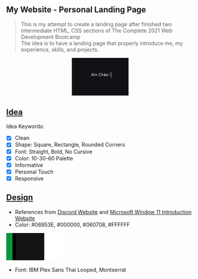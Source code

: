 ## My Website - Personal Landing Page
> This is my attempt to create a landing page after finished two intermediate HTML, CSS sections of 
The Complete 2021 Web Development Bootcamp  
The idea is to have a landing page that properly introduce me, my experience, skills, and projects.  

<p align ="center">
<img src="https://github.com/ttran293/my-website/blob/main/readme-img/hp.gif" alt="Markdownify" width="30%" height="30%"></a>
</p>

## [Idea](#idea)
Idea Keywords: 
- [x] Clean 
- [x] Shape: Square, Rectangle, Rounded Corners
- [x] Font: Straight, Bold, No Cursive
- [x] Color: 10-30-60 Palette
- [x] Informative
- [x] Personal Touch
- [x] Responsive

## [Design](#Design)
- References from [Discord Website](https://discord.com/) and [Microsoft Window 11 Introduction Website](https://www.microsoft.com/en-us/windows/windows-11)  
- Color: #06953E, #000000, #060708, #FFFFFF
<p align ="left">
<img src="https://github.com/ttran293/my-website/blob/main/readme-img/color.png" alt="Markdownify" width="30%" height="30%"></a>
</p>

- Font: IBM Plex Sans Thai Looped, Montserrat

